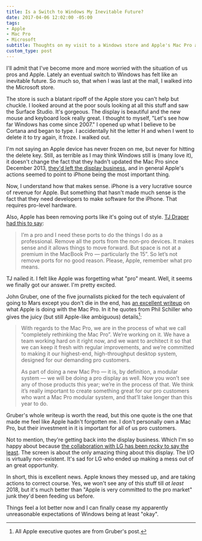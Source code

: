 ```yaml
---
title: Is a Switch to Windows My Inevitable Future?
date: 2017-04-06 12:02:00 -05:00
tags:
- Apple
- Mac Pro
- Microsoft
subtitle: Thoughts on my visit to a Windows store and Apple's Mac Pro announcement
custom_type: post
---
```


I'll admit that I've become more and more worried with the situation of us pros and Apple. Lately an eventual switch to Windows has felt like an inevitable future. So much so, that when I was last at the mall, I walked into the Microsoft store.

The store is such a blatant ripoff of the Apple store you can't help but chuckle. I looked around at the poor souls looking at all this stuff and saw the Surface Studio. It's gorgeous. The display is beautiful and the new mouse and keyboard look really great. I thought to myself, "Let's see how far Windows has come since 2007." I opened up what I believe to be Cortana and began to type. I accidentally hit the letter H and when I went to delete it to try again, it froze. I walked out.

I'm not saying an Apple device has never frozen on me, but never for hitting the delete key. Still, as terrible as I may think Windows still is (many love it), it doesn't change the fact that they hadn't updated the Mac Pro since December 2013, [they'd left the display business](https://9to5mac.com/2016/06/23/apple-discontinues-thunderbolt-display/), and in general Apple's actions seemed to point to iPhone being the most important thing.

Now, I understand how that makes sense. iPhone is a very lucrative source of revenue for Apple. But something that hasn't made much sense is the fact that they need developers to make software for the iPhone. That requires pro-level hardware.

Also, Apple has been removing ports like it's going out of style. [TJ Draper had this to say](https://theboldreport.net/2016/09/apple-removing-ports-from-macbook-pro/):

> I’m a pro and I need these ports to do the things I do as a professional. Remove all the ports from the non-pro devices. It makes sense and it allows things to move forward. But space is not at a premium in the MacBook Pro — particularly the 15”. So let’s not remove ports for no good reason. Please, Apple, remember what pro means.

TJ nailed it. I felt like Apple was forgetting what "pro" meant. Well, it seems we finally got our answer. I'm pretty excited.

John Gruber, one of the five journalists picked for the tech equivalent of going to Mars except you don't die in the end, has [an excellent writeup](http://daringfireball.net/2017/04/the_mac_pro_lives) on what Apple is doing with the Mac Pro. In it he quotes from Phil Schiller who gives the juicy (but still Apple-like ambiguous) details[^details]:

> With regards to the Mac Pro, we are in the process of what we call “completely rethinking the Mac Pro”. We’re working on it. We have a team working hard on it right now, and we want to architect it so that we can keep it fresh with regular improvements, and we’re committed to making it our highest-end, high-throughput desktop system, designed for our demanding pro customers.
>
> As part of doing a new Mac Pro — it is, by definition, a modular system — we will be doing a pro display as well. Now you won’t see any of those products this year; we’re in the process of that. We think it’s really important to create something great for our pro customers who want a Mac Pro modular system, and that’ll take longer than this year to do.

Gruber's whole writeup is worth the read, but this one quote is the one that made me feel like Apple hadn't forgotten me. I don't personally own a Mac Pro, but their investment in it is important for all of us pro customers.

Not to mention, they're getting back into the display business. Which I'm so happy about because [the collaboration with LG has been *rocky* to say the least](https://theboldreport.net/2017/02/lg-has-redesigned-its-5k-mac-monitor-so-it-can-handle-being-placed-near-a-router-recode/). The screen is about the only amazing thing about this display. The I/O is virtually non-existent. It's sad for LG who ended up making a mess out of an great opportunity.

In short, this is excellent news. Apple knows they messed up, and are taking actions to correct course. Yes, we won't see any of this stuff till *at least* 2018, but it's much better than "Apple is very committed to the pro market" junk they'd been feeding us before.

Things feel a lot better now and I can finally cease my apparently unreasonable expectations of Windows being at least "okay".

[^details]: All Apple executive quotes are from Gruber's post.
